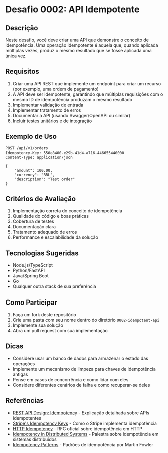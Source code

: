 # Desafio 0002: API Idempotente

## Descrição
Neste desafio, você deve criar uma API que demonstre o conceito de idempotência. Uma operação idempotente é aquela que, quando aplicada múltiplas vezes, produz o mesmo resultado que se fosse aplicada uma única vez.

## Requisitos

1. Criar uma API REST que implemente um endpoint para criar um recurso (por exemplo, uma ordem de pagamento)
2. A API deve ser idempotente, garantindo que múltiplas requisições com o mesmo ID de idempotência produzam o mesmo resultado
3. Implementar validação de entrada
4. Implementar tratamento de erros
5. Documentar a API (usando Swagger/OpenAPI ou similar)
6. Incluir testes unitários e de integração

## Exemplo de Uso

```http
POST /api/v1/orders
Idempotency-Key: 550e8400-e29b-41d4-a716-446655440000
Content-Type: application/json

{
    "amount": 100.00,
    "currency": "BRL",
    "description": "Test order"
}
```

## Critérios de Avaliação

1. Implementação correta do conceito de idempotência
2. Qualidade do código e boas práticas
3. Cobertura de testes
4. Documentação clara
5. Tratamento adequado de erros
6. Performance e escalabilidade da solução

## Tecnologias Sugeridas
- Node.js/TypeScript
- Python/FastAPI
- Java/Spring Boot
- Go
- Qualquer outra stack de sua preferência

## Como Participar

1. Faça um fork deste repositório
2. Crie uma pasta com seu nome dentro do diretório `0002-idempotent-api`
3. Implemente sua solução
4. Abra um pull request com sua implementação

## Dicas
- Considere usar um banco de dados para armazenar o estado das operações
- Implemente um mecanismo de limpeza para chaves de idempotência antigas
- Pense em casos de concorrência e como lidar com eles
- Considere diferentes cenários de falha e como recuperar-se deles

## Referências
- [REST API Design: Idempotency](https://restfulapi.net/idempotent-rest-apis/) - Explicação detalhada sobre APIs idempotentes
- [Stripe's Idempotency Keys](https://stripe.com/blog/idempotency) - Como o Stripe implementa idempotência
- [HTTP Idempotency](https://datatracker.ietf.org/doc/html/rfc7231#section-4.2.2) - RFC oficial sobre idempotência em HTTP
- [Idempotency in Distributed Systems](https://www.youtube.com/watch?v=QhTj3Ax98sY) - Palestra sobre idempotência em sistemas distribuídos
- [Idempotency Patterns](https://martinfowler.com/articles/patterns-of-distributed-systems/idempotent-receiver.html) - Padrões de idempotência por Martin Fowler
